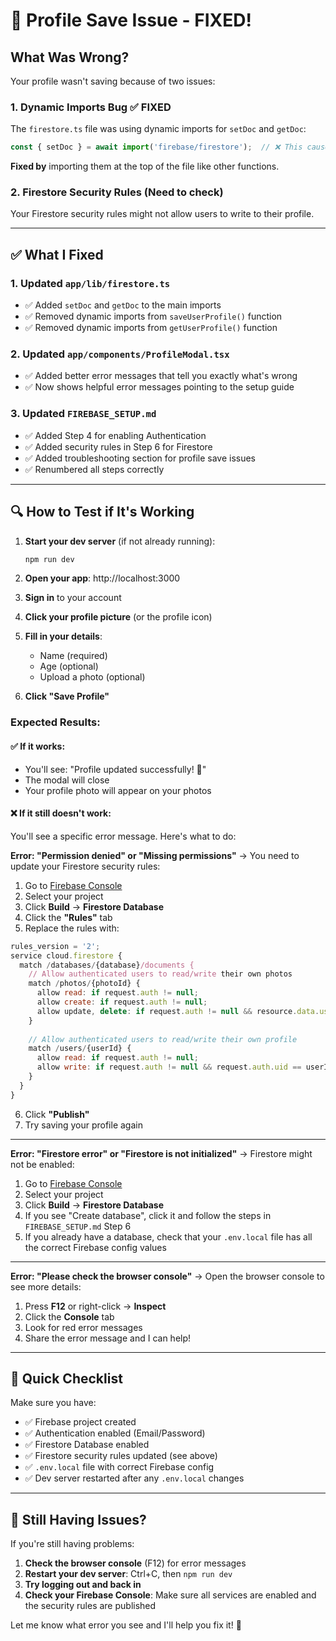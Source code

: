 # 🔧 Profile Save Issue - FIXED!

## What Was Wrong?

Your profile wasn't saving because of two issues:

### 1. **Dynamic Imports Bug** ✅ FIXED
The `firestore.ts` file was using dynamic imports for `setDoc` and `getDoc`:
```javascript
const { setDoc } = await import('firebase/firestore');  // ❌ This caused issues
```

**Fixed by** importing them at the top of the file like other functions.

### 2. **Firestore Security Rules** (Need to check)
Your Firestore security rules might not allow users to write to their profile.

---

## ✅ What I Fixed

### 1. Updated `app/lib/firestore.ts`
- ✅ Added `setDoc` and `getDoc` to the main imports
- ✅ Removed dynamic imports from `saveUserProfile()` function
- ✅ Removed dynamic imports from `getUserProfile()` function

### 2. Updated `app/components/ProfileModal.tsx`
- ✅ Added better error messages that tell you exactly what's wrong
- ✅ Now shows helpful error messages pointing to the setup guide

### 3. Updated `FIREBASE_SETUP.md`
- ✅ Added Step 4 for enabling Authentication
- ✅ Added security rules in Step 6 for Firestore
- ✅ Added troubleshooting section for profile save issues
- ✅ Renumbered all steps correctly

---

## 🔍 How to Test if It's Working

1. **Start your dev server** (if not already running):
   ```bash
   npm run dev
   ```

2. **Open your app**: http://localhost:3000

3. **Sign in** to your account

4. **Click your profile picture** (or the profile icon)

5. **Fill in your details**:
   - Name (required)
   - Age (optional)
   - Upload a photo (optional)

6. **Click "Save Profile"**

### Expected Results:

#### ✅ If it works:
- You'll see: "Profile updated successfully! 🎉"
- The modal will close
- Your profile photo will appear on your photos

#### ❌ If it still doesn't work:

You'll see a specific error message. Here's what to do:

**Error: "Permission denied" or "Missing permissions"**
→ You need to update your Firestore security rules:

1. Go to [Firebase Console](https://console.firebase.google.com/)
2. Select your project
3. Click **Build** → **Firestore Database**
4. Click the **"Rules"** tab
5. Replace the rules with:

```javascript
rules_version = '2';
service cloud.firestore {
  match /databases/{database}/documents {
    // Allow authenticated users to read/write their own photos
    match /photos/{photoId} {
      allow read: if request.auth != null;
      allow create: if request.auth != null;
      allow update, delete: if request.auth != null && resource.data.userId == request.auth.uid;
    }
    
    // Allow authenticated users to read/write their own profile
    match /users/{userId} {
      allow read: if request.auth != null;
      allow write: if request.auth != null && request.auth.uid == userId;
    }
  }
}
```

6. Click **"Publish"**
7. Try saving your profile again

---

**Error: "Firestore error" or "Firestore is not initialized"**
→ Firestore might not be enabled:

1. Go to [Firebase Console](https://console.firebase.google.com/)
2. Select your project
3. Click **Build** → **Firestore Database**
4. If you see "Create database", click it and follow the steps in `FIREBASE_SETUP.md` Step 6
5. If you already have a database, check that your `.env.local` file has all the correct Firebase config values

---

**Error: "Please check the browser console"**
→ Open the browser console to see more details:

1. Press **F12** or right-click → **Inspect**
2. Click the **Console** tab
3. Look for red error messages
4. Share the error message and I can help!

---

## 🎯 Quick Checklist

Make sure you have:
- ✅ Firebase project created
- ✅ Authentication enabled (Email/Password)
- ✅ Firestore Database enabled
- ✅ Firestore security rules updated (see above)
- ✅ `.env.local` file with correct Firebase config
- ✅ Dev server restarted after any `.env.local` changes

---

## 🚀 Still Having Issues?

If you're still having problems:

1. **Check the browser console** (F12) for error messages
2. **Restart your dev server**: Ctrl+C, then `npm run dev`
3. **Try logging out and back in**
4. **Check your Firebase Console**: Make sure all services are enabled and the security rules are published

Let me know what error you see and I'll help you fix it! 💪


